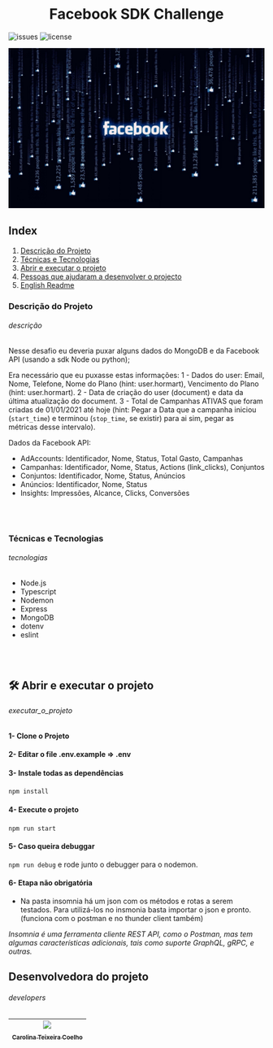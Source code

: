 

<h1 align="center">Facebook SDK Challenge</h1>

![issues](https://img.shields.io/github/issues/caroolt/facebookSDKChallenge?color=red) ![license](https://img.shields.io/github/license/caroolt/facebookSDKChallenge)

<!-- Imagem que representa o que o projeto faz-->
![Imagem do facebook](./img/readme.png)

## Index
  1. [Descrição do Projeto](#descrição)
  2. [Técnicas e Tecnologias](#tecnologias)
  3. [Abrir e executar o projeto](#executar_o_projeto)
  4. [Pessoas que ajudaram a desenvolver o projecto](#developers)
  5. [English Readme](./READMEEnglish.md)

### Descrição do Projeto 
###### descrição
Nesse desafio eu deveria puxar alguns dados do MongoDB e da Facebook API (usando a sdk Node ou python);

Era necessário que eu puxasse estas informações:
1 - Dados do user: Email, Nome, Telefone, Nome do Plano (hint: user.hormart), Vencimento do Plano (hint: user.hormart).
2 - Data de criação do user (document) e data da última atualização do document.
3 - Total de Campanhas ATIVAS que foram criadas de 01/01/2021 até hoje (hint: Pegar a Data que a campanha iniciou (`start_time`) e terminou (`stop_time`, se existir) para ai sim, pegar as métricas desse intervalo).

Dados da Facebook API:
- AdAccounts: Identificador, Nome, Status, Total Gasto, Campanhas 
- Campanhas: Identificador, Nome, Status, Actions (link_clicks), Conjuntos
- Conjuntos: Identificador, Nome, Status, Anúncios
- Anúncios: Identificador, Nome, Status
- Insights: Impressões, Alcance, Clicks, Conversões
<br>
</br>

### Técnicas e Tecnologias
###### tecnologias
- Node.js
- Typescript 
- Nodemon
- Express
- MongoDB
- dotenv
- eslint
<br>
</br>

## 🛠️ Abrir e executar o projeto
###### executar_o_projeto
#### 1- Clone o Projeto

#### 2- Editar o file .env.example => .env

#### 3- Instale todas as dependências
   `npm install`
   
#### 4- Execute o projeto 
   `npm run start`

#### 5- Caso queira debuggar
`npm run debug`
 e rode junto o debugger para o nodemon.

#### 6- Etapa não obrigatória
   - Na pasta insomnia há um json com os métodos e rotas a serem testados. Para utilizá-los no insmonia basta importar o json e pronto. (funciona com o postman e no thunder client também)
   
   _Insomnia é uma ferramenta cliente REST API, como o Postman, mas tem algumas características adicionais, tais como suporte GraphQL, gRPC, e outras._

## Desenvolvedora do projeto
###### developers
| [<img src="https://avatars.githubusercontent.com/u/82682093?s=400&u=0a46c06b6a1ae04f7acf2f2162187b1a7e4d5d53&v=4" width=115><br><sub>Carolina Teixeira Coelho</sub>](https://github.com/caroolt) | 
| :---: |
